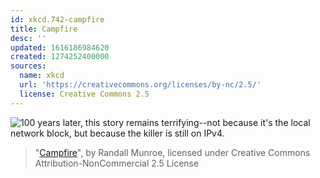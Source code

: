 ```yaml
---
id: xkcd.742-campfire
title: Campfire
desc: ''
updated: 1616186984620
created: 1274252400000
sources:
  name: xkcd
  url: 'https://creativecommons.org/licenses/by-nc/2.5/'
  license: Creative Commons 2.5
---
```

![100 years later, this story remains terrifying--not because it's the local network block, but because the killer is still on IPv4.](https://imgs.xkcd.com/comics/campfire.png)
> "[Campfire](https://xkcd.com/742/)", by Randall Munroe, licensed under Creative Commons Attribution-NonCommercial 2.5 License
